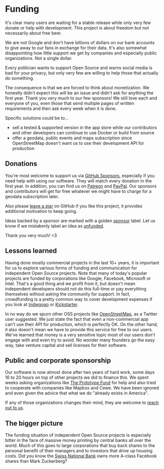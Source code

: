 # Funding

It's clear many users are waiting for a stable release while only very few donate or help with development. 
This project is about freedom but not necessarily about free beer.

We are not Google and don't have billions of dollars on our bank accounts to give away to our fans in exchange for their data.
It's also somewhat disappointing how little support we get by companies and especially public organizations. 
Not a single dollar. 

Every politician wants to support Open Source and warns social media is bad for your privacy, but only very 
few are willing to help those that actually do something.

The consequence is that we are forced to think about monetization. We honestly didn't expect this will be an issue 
and didn't ask for anything the first year. Thank you very much to our few sponsors! 
We still love each and everyone of you, even those that send multiple pages of written requirements and then ask 
every week when it is done.

Specific solutions could be to...

  - sell a tested & supported version in the app store while our contributors and other developers can 
    continue to use Docker or build from source
  - offer a geodata, public events and maps subscription since OpenStreetMap doesn't want us to use their development 
    API for production

## Donations

You're most welcome to support us via [GitHub Sponsors](https://github.com/sponsors/lastzero), 
especially if you need help with using our software. They will match every donation in the first year.
In addition, you can find us on [Patreon](https://www.patreon.com/photoprism) and [PayPal](https://www.paypal.me/photoprism). 
Our sponsors and contributors will get for free whatever we might have to charge for a geodata subscription later.

Also please [leave a star](https://github.com/photoprism/photoprism/stargazers) on GitHub if you like this project, 
it provides additional motivation to keep going.

Ideas backed by a sponsor are marked with a golden [sponsor](https://github.com/photoprism/photoprism/issues?q=is%3Aissue+is%3Aopen+label%3Asponsor) label.
Let us know if we mistakenly label an idea as [unfunded](https://github.com/photoprism/photoprism/issues?q=is%3Aissue+is%3Aopen+label%3Aunfunded).

Thank you very much! <3

## Lessons learned ##

Having done mostly commercial projects in the last 10+ years, it is important for us to explore various forms of funding
and communication for independent Open Source projects. Note that many of today's popular projects are funded by 
corporations like Google, Facebook, Microsoft or Intel. That's a good thing and we profit from it, but doesn't 
mean independent developers should not do this full-time or pay everything themselves without asking the community for
support. In fact, crowdfunding is a pretty common way to cover development expenses if you look at 
[Indiegogo](https://www.indiegogo.com/) or [Kickstarter](https://www.kickstarter.com/).

In no way do we spurn other OSS projects like [OpenStreetMap](https://www.openstreetmap.org/), 
as a Twitter user suggested. We just state the fact that even a non-commercial app can't use their API 
for production, which is perfectly OK. 
On the other hand, it also doesn't mean we have to provide this service for free to our users. 
We've learned that money is a very sensitive topic most of our users don't engage with and even try to avoid. 
No wonder many founders go the easy way, take venture capital and sell licenses for their software.

## Public and corporate sponsorship ##

Our software is now almost done after two years of hard work, some days 16 to 20 hours on top of other projects we
did to finance this. We spent weeks asking organizations like [The Prototype Fund](https://prototypefund.de/en/) 
for help and also tried to cooperate with companies like Mapbox and Cewe. We have been ignored and even given
the advice that what we do "already exists in America".

If any of those organizations changes their mind, they are welcome to [reach out to us](mailto:hello@photoprism.org).

## The bigger picture ##

The funding situation of independent Open Source projects is especially bitter in the face of massive money printing 
by central banks all over the world. Much of this goes to large corporations that buy back shares
to the personal benefit of their managers and to investors that drive up housing costs. Did you know the 
[Swiss National Bank](https://www.bloomberg.com/news/articles/2019-08-02/snb-s-pile-of-u-s-shares-hits-93-billion-on-buoyant-markets)
owns more A-class Facebook shares than Mark Zuckerberg?
